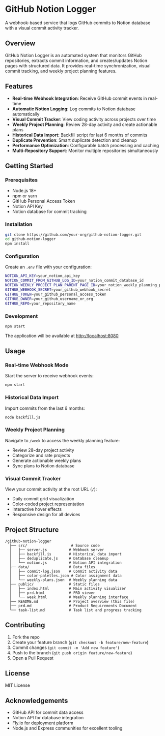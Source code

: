 # GitHub Notion Logger

A webhook-based service that logs GitHub commits to Notion database with a visual commit activity tracker.

## Overview

GitHub Notion Logger is an automated system that monitors GitHub repositories, extracts commit information, and creates/updates Notion pages with structured data. It provides real-time synchronization, visual commit tracking, and weekly project planning features.

## Features

- **Real-time Webhook Integration**: Receive GitHub commit events in real-time
- **Automatic Notion Logging**: Log commits to Notion database automatically
- **Visual Commit Tracker**: View coding activity across projects over time
- **Weekly Project Planning**: Review 28-day activity and create actionable plans
- **Historical Data Import**: Backfill script for last 6 months of commits
- **Duplicate Prevention**: Smart duplicate detection and cleanup
- **Performance Optimization**: Configurable batch processing and caching
- **Multi-Repository Support**: Monitor multiple repositories simultaneously

## Getting Started

### Prerequisites

- Node.js 18+
- npm or yarn
- GitHub Personal Access Token
- Notion API Key
- Notion database for commit tracking

### Installation

```bash
git clone https://github.com/your-org/github-notion-logger.git
cd github-notion-logger
npm install
```

### Configuration

Create an `.env` file with your configuration:

```bash
NOTION_API_KEY=your_notion_api_key
NOTION_COMMIT_FROM_GITHUB_LOG_ID=your_notion_commit_database_id
NOTION_WEEKLY_PROJECT_PLAN_PARENT_PAGE_ID=your_notion_weekly_planning_parent_page_id
GITHUB_WEBHOOK_SECRET=your_github_webhook_secret
GITHUB_TOKEN=your_github_personal_access_token
GITHUB_OWNER=your_github_username_or_org
GITHUB_REPO=your_repository_name
```

### Development

```bash
npm start
```

The application will be available at [http://localhost:8080](http://localhost:8080)

## Usage

### Real-time Webhook Mode

Start the server to receive webhook events:
```bash
npm start
```

### Historical Data Import

Import commits from the last 6 months:
```bash
node backfill.js
```

### Weekly Project Planning

Navigate to `/week` to access the weekly planning feature:
- Review 28-day project activity
- Categorize and rate projects
- Generate actionable weekly plans
- Sync plans to Notion database

### Visual Commit Tracker

View your commit activity at the root URL (`/`):
- Daily commit grid visualization
- Color-coded project representation
- Interactive hover effects
- Responsive design for all devices

## Project Structure

```
/github-notion-logger
  ├── src/                    # Source code
  │   ├── server.js          # Webhook server
  │   ├── backfill.js        # Historical data import
  │   ├── deduplicate.js     # Database cleanup
  │   └── notion.js          # Notion API integration
  ├── data/                  # Data files
  │   ├── commit-log.json    # Commit activity data
  │   ├── color-palettes.json # Color assignment data
  │   └── weekly-plans.json  # Weekly planning data
  ├── public/                # Static files
  │   ├── index.html         # Main activity visualizer
  │   ├── prd.html           # PRD viewer
  │   └── week.html          # Weekly planning interface
  ├── README.md              # Project overview (this file)
  ├── prd.md                 # Product Requirements Document
  └── task-list.md           # Task list and progress tracking
```

## Contributing

1. Fork the repo
2. Create your feature branch (`git checkout -b feature/new-feature`)
3. Commit changes (`git commit -m 'Add new feature'`)
4. Push to the branch (`git push origin feature/new-feature`)
5. Open a Pull Request

## License

MIT License

## Acknowledgements

- GitHub API for commit data access
- Notion API for database integration
- Fly.io for deployment platform
- Node.js and Express communities for excellent tooling
